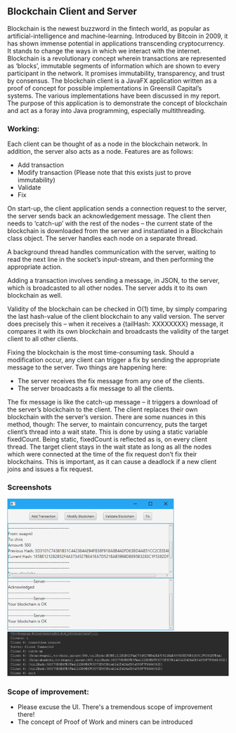 ## Blockchain Client and Server

Blockchain is the newest buzzword in the fintech world, as popular as artificial-intelligence and machine-learning. Introduced by Bitcoin in 2009, it has shown immense potential in applications transcending cryptocurrency. It stands to change the ways in which we interact with the internet.  Blockchain is a revolutionary concept wherein transactions are represented as ‘blocks’, immutable segments of information which are shown to every participant in the network. It promises immutability, transparency, and trust by consensus.
The blockchain client is a JavaFX application written as a proof of concept for possible implementations in Greensill Capital’s systems. The various implementations have been discussed in my report. The purpose of this application is to demonstrate the concept of blockchain and act as a foray into Java programming, especially multithreading. 

### Working: 

Each client can be thought of as a node in the blockchain network. In addition, the server also acts as a node. Features are as follows:
 
 - 	Add transaction
 - 	Modify transaction (Please note that this exists just to prove immutability)
 - 	Validate 
 - 	Fix
 
On start-up, the client application sends a connection request to the server, the server sends back an acknowledgement message. The client then needs to ‘catch-up’ with the rest of the nodes – the current state of the blockchain is downloaded from the server and instantiated in a Blockchain class object. The server handles each node on a separate thread.

A background thread handles communication with the server, waiting to read the next line in the socket’s input-stream, and then performing the appropriate action.

Adding a transaction involves sending a message, in JSON, to the server, which is broadcasted to all other nodes. The server adds it to its own blockchain as well. 

Validity of the blockchain can be checked in O(1) time, by simply comparing the last hash-value of the client blockchain to any valid version. The server does precisely this – when it receives a {tailHash: XXXXXXXX} message, it compares it with its own blockchain and broadcasts the validity of the target client to all other clients.

Fixing the blockchain is the most time-consuming task. Should a modification occur, any client can trigger a fix by sending the appropriate message to the server. Two things are happening here:

 - 	The server receives the fix message from any one of the clients.
 -	 The server broadcasts a fix message to all the clients. 
 
The fix message is like the catch-up message – it triggers a download of the server’s blockchain to the client. The client replaces their own blockchain with the server’s version. There are some nuances in this method, though:
The server, to maintain concurrency, puts the target client’s thread into a wait state. This is done by using a static variable fixedCount. Being static, fixedCount is reflected as is, on every client thread. The target client stays in the wait state as long as all the nodes which were connected at the time of the fix request don’t fix their blockchains. This is important, as it can cause a deadlock if a new client joins and issues a fix request. 

### Screenshots

<img src = "https://github.com/Swapnil52/Blockchain/blob/master/Blockchain%20Client/src/BlockchainClient/screenshot.PNG?raw=true" height = 300>

<img src = "https://github.com/Swapnil52/Blockchain/blob/master/Blockchain%20Server/src/BlockchainServer/screenshot.PNG?raw=true">

### Scope of improvement:

 -  Please excuse the UI. There's a tremendous scope of improvement there!
 -  The concept of Proof of Work and miners can be introduced

